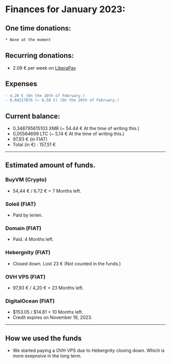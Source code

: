 # Finances for January 2023:

## One time donations:

```diff
* None at the moment
```

## Recurring donations:

- 2.08 € per week on [LiberaPay](https://liberapay.com/ProjectSegfault)

## Expenses

```diff
- 4,20 € (On the 10th of February.)
- 0.04217876 (~ 6,58 €) (On the 20th of February.)

```

## Current balance:

- 0,348795615103 XMR (~ 54.44 € At the time of writing this.)
- 0,05564699 LTC (~ 5,14 € At the time of writing this.)
- 97,93 € (in FIAT)
- Total (in €) : 157,51 €

---

## Estimated amount of funds.

### BuyVM (Crypto)

- 54,44 € / 6.72 € = 7 Months left.

### Soleil (FIAT)

- Paid by lerien.

### Domain (FIAT)

- Paid. 4 Months left.

### Hebergnity (FIAT)

- Closed down. Lost 23 € (Not counted in the funds.)

### OVH VPS (FIAT)

- 97,93 € / 4,20 € = 23 Months left.

### DigitalOcean (FIAT)

- $153.05 / $14.81 = 10 Months left.
- Credit expires on November 19, 2023.

---

## How we used the funds

- We started paying a OVH VPS due to Hebergnity closing down. Which is more exepnsive in the long term.
